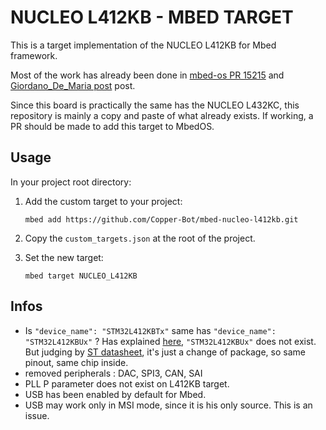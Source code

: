 # NUCLEO L412KB - MBED TARGET
This is a target implementation of the NUCLEO L412KB for Mbed framework.

Most of the work has already been done in [mbed-os PR 15215](https://github.com/ARMmbed/mbed-os/pull/15215) and [Giordano_De_Maria post](https://forums.mbed.com/t/nucleo-l412kc-support/16015/9?u=copperbot) post.

Since this board is practically the same has the NUCLEO L432KC, this repository is mainly a copy and paste of what already exists. If working, a PR should be made to add this target to MbedOS.

## Usage
In your project root directory:

1. Add the custom target to your project:

   ```shell
   mbed add https://github.com/Copper-Bot/mbed-nucleo-l412kb.git
   ```

2. Copy the `custom_targets.json` at the root of the project.

3. Set the new target:

   ```shell
   mbed target NUCLEO_L412KB
   ```

## Infos

- Is `"device_name": "STM32L412KBTx"` same has `"device_name": "STM32L412KBUx"` ?
  Has explained [here](https://forums.mbed.com/t/nucleo-l412kc-support/16015/14), `"STM32L412KBUx"` does not exist. But judging by [ST datasheet](https://www.st.com/resource/en/datasheet/stm32l412kb.pdf), it's just a change of package, so same pinout, same chip inside.
- removed peripherals : DAC, SPI3, CAN, SAI
- PLL  P parameter does not exist on L412KB target.
- USB has been enabled by default for Mbed.
- USB may work only in MSI mode, since it is his only source. This is an issue.
